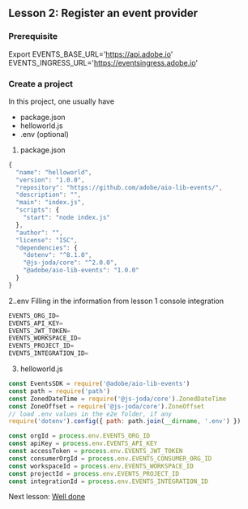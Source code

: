 ## Lesson 2: Register an event provider

### Prerequisite 
Export 
EVENTS_BASE_URL='https://api.adobe.io'
EVENTS_INGRESS_URL='https://eventsingress.adobe.io'

### Create a project 
In this project, one usually have  
* package.json
* helloworld.js
* .env (optional)

1. package.json
```javascript
{
  "name": "helloworld",
  "version": "1.0.0",
  "repository": "https://github.com/adobe/aio-lib-events/",
  "description": "",
  "main": "index.js",
  "scripts": {
    "start": "node index.js"
  },
  "author": "",
  "license": "ISC",
  "dependencies": {
    "dotenv": "^8.1.0",
    "@js-joda/core": "^2.0.0",
    "@adobe/aio-lib-events": "1.0.0"
  }
}
```
2..env 
Filling in the information from lesson 1 console integration
```javascript
EVENTS_ORG_ID=
EVENTS_API_KEY=
EVENTS_JWT_TOKEN=
EVENTS_WORKSPACE_ID=
EVENTS_PROJECT_ID=
EVENTS_INTEGRATION_ID=
```
3. helloworld.js
```javascript
const EventsSDK = require('@adobe/aio-lib-events')
const path = require('path')
const ZonedDateTime = require('@js-joda/core').ZonedDateTime
const ZoneOffset = require('@js-joda/core').ZoneOffset
// load .env values in the e2e folder, if any
require('dotenv').config({ path: path.join(__dirname, '.env') })

const orgId = process.env.EVENTS_ORG_ID
const apiKey = process.env.EVENTS_API_KEY
const accessToken = process.env.EVENTS_JWT_TOKEN
const consumerOrgId = process.env.EVENTS_CONSUMER_ORG_ID
const workspaceId = process.env.EVENTS_WORKSPACE_ID
const projectId = process.env.EVENTS_PROJECT_ID
const integrationId = process.env.EVENTS_INTEGRATION_ID
```

Next lesson: [Well done](welldone.md)